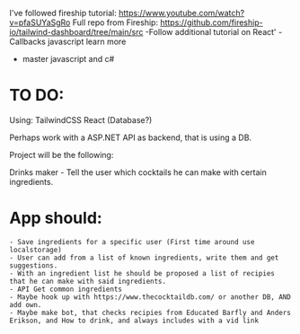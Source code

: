 I've followed fireship tutorial: https://www.youtube.com/watch?v=pfaSUYaSgRo
Full repo from Fireship: https://github.com/fireship-io/tailwind-dashboard/tree/main/src
-Follow additional tutorial on React'
-Callbacks javascript learn more

- master javascript and c#

# TO DO:

Using:
TailwindCSS
React
(Database?)

Perhaps work with a ASP.NET API as backend, that is using a DB.

Project will be the following:

Drinks maker - Tell the user which cocktails he can make with certain ingredients.

# App should:

    - Save ingredients for a specific user (First time around use localstorage)
    - User can add from a list of known ingredients, write them and get suggestions.
    - With an ingredient list he should be proposed a list of recipies that he can make with said ingredients.
    - API Get common ingredients
    - Maybe hook up with https://www.thecocktaildb.com/ or another DB, AND add own.
    - Maybe make bot, that checks recipies from Educated Barfly and Anders Erikson, and How to drink, and always includes with a vid link
